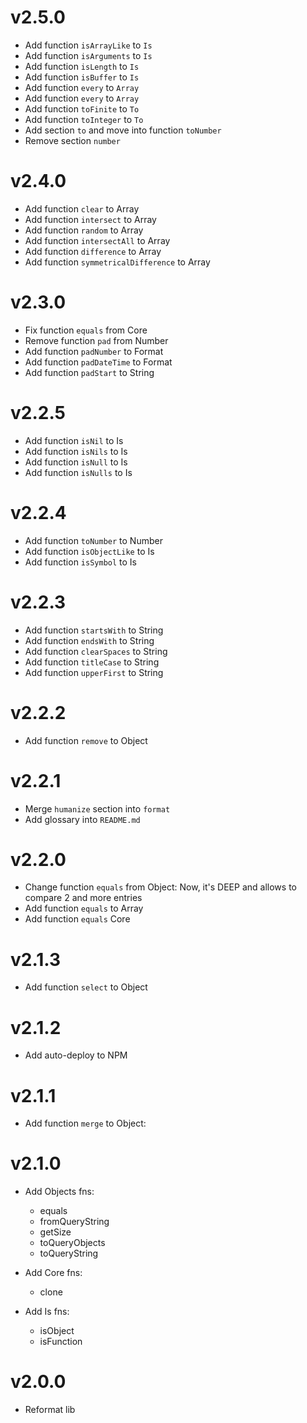 # v2.5.0
- Add function `isArrayLike` to `Is`
- Add function `isArguments` to `Is`
- Add function `isLength` to `Is`
- Add function `isBuffer` to `Is`
- Add function `every` to `Array`
- Add function `every` to `Array`
- Add function `toFinite` to `To`
- Add function `toInteger` to `To`
- Add section `to` and move into function `toNumber`
- Remove section `number`

# v2.4.0
- Add function `clear` to Array
- Add function `intersect` to Array
- Add function `random` to Array
- Add function `intersectAll` to Array
- Add function `difference` to Array
- Add function `symmetricalDifference` to Array

# v2.3.0
- Fix function `equals` from Core
- Remove function `pad` from Number
- Add function `padNumber` to Format
- Add function `padDateTime` to Format
- Add function `padStart` to String

# v2.2.5
- Add function `isNil` to Is
- Add function `isNils` to Is
- Add function `isNull` to Is
- Add function `isNulls` to Is

# v2.2.4
- Add function `toNumber` to Number
- Add function `isObjectLike` to Is
- Add function `isSymbol` to Is

# v2.2.3
- Add function `startsWith` to String
- Add function `endsWith` to String
- Add function `clearSpaces` to String
- Add function `titleCase` to String
- Add function `upperFirst` to String

# v2.2.2
- Add function `remove` to Object

# v2.2.1
- Merge `humanize` section into `format`
- Add glossary into `README.md`

# v2.2.0
- Change function `equals` from Object: Now, it's DEEP and allows to compare 2 and more entries
- Add function `equals` to Array
- Add function `equals` Core

# v2.1.3
- Add function `select` to Object 

# v2.1.2
- Add auto-deploy to NPM

# v2.1.1
- Add function `merge` to Object:
    
# v2.1.0
- Add Objects fns:
    - equals
    - fromQueryString
    - getSize
    - toQueryObjects
    - toQueryString
    
- Add Core fns:
    - clone
    
- Add Is fns:
    - isObject
    - isFunction

# v2.0.0
- Reformat lib

